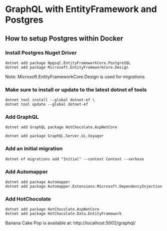 # GraphQL with EntityFramework and Postgres

## How to setup Postgres within Docker
    
 ### Install Postgres Nuget Driver

    dotnet add package Npgsql.EntityFrameworkCore.PostgreSQL
    dotnet add package Microsoft.EntityFrameworkCore.Design

Note: Microsoft.EntityFrameworkCore.Design is used for migrations

### Make sure to install or update to the latest dotnet ef tools

    dotnet tool install --global dotnet-ef \
    dotnet tool update --global dotnet-ef

### Add GraphQL
    dotnet add GraphQL package HotChocolate.AspNetCore

    dotnet add package GraphQL.Server.Ui.Voyager

 ### Add an initial migration
    dotnet ef migrations add "Initial" --context Context --verbose


### Add Automapper
    dotnet add package Automapper
    dotnet add package Automapper.Extensions.Microsoft.DependencyInjection

### Add HotChocolate
    dotnet add package HotChocolate.AspNetCore
    dotnet add package HotChocolate.Data.EntityFramework

Banana Cake Pop is available at: http://localhost:5002/graphql/ 
